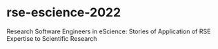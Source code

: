 # rse-escience-2022
Research Software Engineers in eScience: Stories of Application of RSE Expertise to Scientific Research
